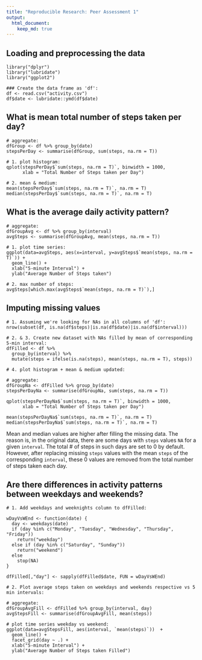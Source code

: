 ```yaml
---
title: "Reproducible Research: Peer Assessment 1"
output: 
  html_document:
    keep_md: true
---
```


## Loading and preprocessing the data

``` {r loaddata}
library("dplyr")
library("lubridate")
library("ggplot2")

### Create the data frame as 'df':
df <- read.csv("activity.csv")
df$date <- lubridate::ymd(df$date)
```

## What is mean total number of steps taken per day?

``` {r meansteps}
# aggregate:
dfGroup <- df %>% group_by(date)
stepsPerDay <- summarise(dfGroup, sum(steps, na.rm = T))

# 1. plot histogram:
qplot(stepsPerDay$`sum(steps, na.rm = T)`, binwidth = 1000,
      xlab = "Total Number of Steps taken per Day")

# 2. mean & medium:
mean(stepsPerDay$`sum(steps, na.rm = T)`, na.rm = T)
median(stepsPerDay$`sum(steps, na.rm = T)`, na.rm = T)
```

## What is the average daily activity pattern?

``` {r dailyactiv}
# aggregate:
dfGroupAvg <- df %>% group_by(interval)
avgSteps <- summarise(dfGroupAvg, mean(steps, na.rm = T))

# 1. plot time series:
ggplot(data=avgSteps, aes(x=interval, y=avgSteps$`mean(steps, na.rm = T)`)) +
  geom_line() +
  xlab("5-minute Interval") +
  ylab("Average Number of Steps taken")

# 2. max number of steps:
avgSteps[which.max(avgSteps$`mean(steps, na.rm = T)`),]
```

## Imputing missing values

``` {r inputMissing}
# 1. Assuming we're looking for NAs in all columns of 'df':
nrow(subset(df, is.na(df$steps)|is.na(df$date)|is.na(df$interval)))

# 2. & 3. Create new dataset with NAs filled by mean of corresponding 5-min interval:
dfFilled <- df %>%
  group_by(interval) %>% 
  mutate(steps = ifelse(is.na(steps), mean(steps, na.rm = T), steps))

# 4. plot histogram + mean & medium updated:

# aggregate:
dfGroupNa <- dfFilled %>% group_by(date)
stepsPerDayNa <- summarise(dfGroupNa, sum(steps, na.rm = T))

qplot(stepsPerDayNa$`sum(steps, na.rm = T)`, binwidth = 1000,
      xlab = "Total Number of Steps taken per Day")

mean(stepsPerDayNa$`sum(steps, na.rm = T)`, na.rm = T)
median(stepsPerDayNa$`sum(steps, na.rm = T)`, na.rm = T)
```

Mean and median values are higher after filling the missing data. The reason is,
in the original data, there are some days with `steps` values `NA` for 
a given `interval`. The total # of steps in such days are set to 0 by
default. However, after replacing missing `steps` values with the mean `steps`
of the corresponding `interval`, these 0 values are removed from the total number
of steps taken each day.

## Are there differences in activity patterns between weekdays and weekends?

``` {r weekdaysEnds}
# 1. Add weekdays and weeknights column to dfFilled:

wDayVsWEnd <- function(date) {
  day <- weekdays(date)
  if (day %in% c("Monday", "Tuesday", "Wednesday", "Thursday", "Friday"))
    return("weekday")
  else if (day %in% c("Saturday", "Sunday"))
    return("weekend")
  else
    stop(NA)
}

dfFilled[,"day"] <- sapply(dfFilled$date, FUN = wDayVsWEnd)

# 2. Plot average steps taken on weekdays and weekends respective vs 5 min intervals:

# aggregate:
dfGroupAvgFill <- dfFilled %>% group_by(interval, day)
avgStepsFill <- summarise(dfGroupAvgFill, mean(steps))

# plot time series weekday vs weekend:
ggplot(data=avgStepsFill, aes(interval, `mean(steps)`))  +
  geom_line() +
  facet_grid(day ~ .) +
  xlab("5-minute Interval") +
  ylab("Average Number of Steps taken Filled")
  ```
